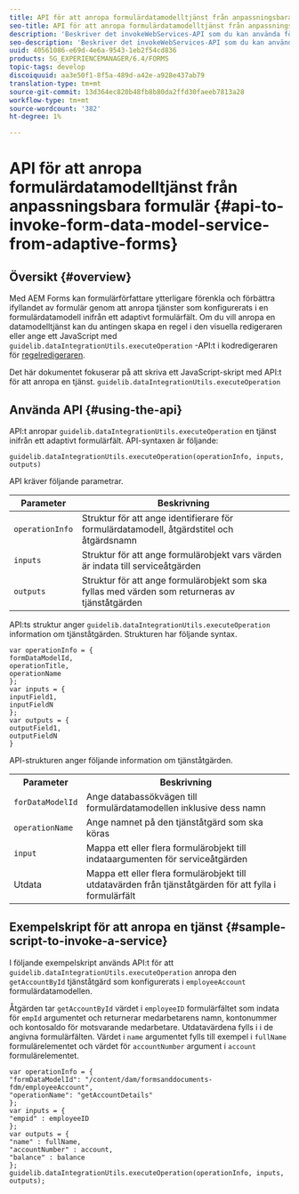```yaml
---
title: API för att anropa formulärdatamodelltjänst från anpassningsbara formulär
seo-title: API för att anropa formulärdatamodelltjänst från anpassningsbara formulär
description: 'Beskriver det invokeWebServices-API som du kan använda för att anropa webbtjänster som skrivits i WSDL inifrån ett adaptivt formulärfält. '
seo-description: 'Beskriver det invokeWebServices-API som du kan använda för att anropa webbtjänster som skrivits i WSDL inifrån ett adaptivt formulärfält. '
uuid: 40561086-e69d-4e6a-9543-1eb2f54cd836
products: SG_EXPERIENCEMANAGER/6.4/FORMS
topic-tags: develop
discoiquuid: aa3e50f1-8f5a-489d-a42e-a928e437ab79
translation-type: tm+mt
source-git-commit: 13d364ec820b48fb8b80da2ffd30faeeb7813a28
workflow-type: tm+mt
source-wordcount: '382'
ht-degree: 1%

---
```



# API för att anropa formulärdatamodelltjänst från anpassningsbara formulär {#api-to-invoke-form-data-model-service-from-adaptive-forms}

## Översikt {#overview}

Med AEM Forms kan formulärförfattare ytterligare förenkla och förbättra ifyllandet av formulär genom att anropa tjänster som konfigurerats i en formulärdatamodell inifrån ett adaptivt formulärfält. Om du vill anropa en datamodelltjänst kan du antingen skapa en regel i den visuella redigeraren eller ange ett JavaScript med `guidelib.dataIntegrationUtils.executeOperation` -API:t i kodredigeraren för [regelredigeraren](/help/forms/using/rule-editor.md).

Det här dokumentet fokuserar på att skriva ett JavaScript-skript med API:t för att anropa en tjänst. `guidelib.dataIntegrationUtils.executeOperation`

## Använda API {#using-the-api}

API:t anropar `guidelib.dataIntegrationUtils.executeOperation` en tjänst inifrån ett adaptivt formulärfält. API-syntaxen är följande:

```
guidelib.dataIntegrationUtils.executeOperation(operationInfo, inputs, outputs)
```

API kräver följande parametrar.

| Parameter | Beskrivning |
|---|---|
| `operationInfo` | Struktur för att ange identifierare för formulärdatamodell, åtgärdstitel och åtgärdsnamn |
| `inputs` | Struktur för att ange formulärobjekt vars värden är indata till serviceåtgärden |
| `outputs` | Struktur för att ange formulärobjekt som ska fyllas med värden som returneras av tjänståtgärden |

API:ts struktur anger `guidelib.dataIntegrationUtils.executeOperation` information om tjänståtgärden. Strukturen har följande syntax.

```
var operationInfo = {
formDataModelId,
operationTitle,
operationName
};
var inputs = {
inputField1,
inputFieldN
};
var outputs = {
outputField1,
outputFieldN
}
```

API-strukturen anger följande information om tjänståtgärden.

<table> 
 <tbody> 
  <tr> 
   <th>Parameter</th> 
   <th>Beskrivning</th> 
  </tr> 
  <tr> 
   <td><code>forDataModelId</code></td> 
   <td>Ange databassökvägen till formulärdatamodellen inklusive dess namn</td> 
  </tr> 
  <tr> 
   <td><code>operationName</code></td> 
   <td>Ange namnet på den tjänståtgärd som ska köras</td> 
  </tr> 
  <tr> 
   <td><code>input</code></td> 
   <td>Mappa ett eller flera formulärobjekt till indataargumenten för serviceåtgärden</td> 
  </tr> 
  <tr> 
   <td>Utdata</td> 
   <td>Mappa ett eller flera formulärobjekt till utdatavärden från tjänståtgärden för att fylla i formulärfält<br /> </td> 
  </tr> 
 </tbody> 
</table>

## Exempelskript för att anropa en tjänst {#sample-script-to-invoke-a-service}

I följande exempelskript används API:t för att `guidelib.dataIntegrationUtils.executeOperation` anropa den `getAccountById` tjänståtgärd som konfigurerats i `employeeAccount` formulärdatamodellen.

Åtgärden tar `getAccountById` värdet i `employeeID` formulärfältet som indata för `empId` argumentet och returnerar medarbetarens namn, kontonummer och kontosaldo för motsvarande medarbetare. Utdatavärdena fylls i i de angivna formulärfälten. Värdet i `name` argumentet fylls till exempel i `fullName` formulärelementet och värdet för `accountNumber` argument i `account` formulärelementet.

```
var operationInfo = {
"formDataModelId": "/content/dam/formsanddocuments-fdm/employeeAccount",
"operationName": "getAccountDetails"
};
var inputs = {
"empid" : employeeID
};
var outputs = {
"name" : fullName,
"accountNumber" : account,
"balance" : balance
};
guidelib.dataIntegrationUtils.executeOperation(operationInfo, inputs, outputs);
```

